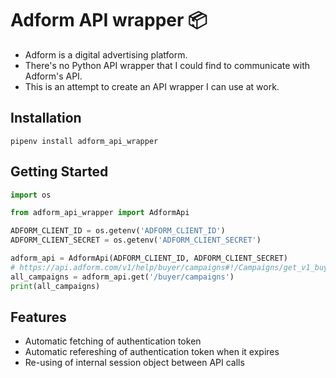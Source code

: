 Adform API wrapper 📦
=====================

* Adform is a digital advertising platform.
* There's no Python API wrapper that I could find to communicate with Adform's API.
* This is an attempt to create an API wrapper I can use at work.


Installation
------------

```
pipenv install adform_api_wrapper
```

Getting Started
---------------

```python
import os

from adform_api_wrapper import AdformApi

ADFORM_CLIENT_ID = os.getenv('ADFORM_CLIENT_ID')
ADFORM_CLIENT_SECRET = os.getenv('ADFORM_CLIENT_SECRET')

adform_api = AdformApi(ADFORM_CLIENT_ID, ADFORM_CLIENT_SECRET)
# https://api.adform.com/v1/help/buyer/campaigns#!/Campaigns/get_v1_buyer_campaigns
all_campaigns = adform_api.get('/buyer/campaigns')
print(all_campaigns)
```

Features
--------

* Automatic fetching of authentication token
* Automatic refereshing of authentication token when it expires
* Re-using of internal session object between API calls
